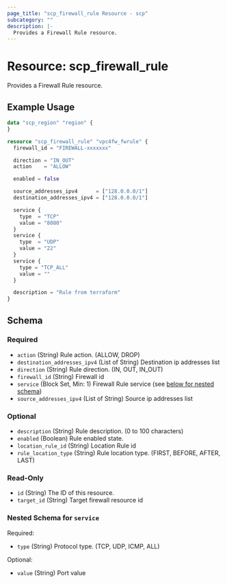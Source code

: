 ```yaml
---
page_title: "scp_firewall_rule Resource - scp"
subcategory: ""
description: |-
  Provides a Firewall Rule resource.
---
```


# Resource: scp_firewall_rule

Provides a Firewall Rule resource.


## Example Usage

```terraform
data "scp_region" "region" {
}

resource "scp_firewall_rule" "vpc4fw_fwrule" {
  firewall_id = "FIREWALL-xxxxxxx"

  direction = "IN_OUT"
  action    = "ALLOW"

  enabled = false

  source_addresses_ipv4      = ["128.0.0.0/1"]
  destination_addresses_ipv4 = ["128.0.0.0/1"]

  service {
    type  = "TCP"
    value = "8080"
  }
  service {
    type  = "UDP"
    value = "22"
  }
  service {
    type = "TCP_ALL"
    value = ""
  }

  description = "Rule from terraform"
}
```

<!-- schema generated by tfplugindocs -->
## Schema

### Required

- `action` (String) Rule action. (ALLOW, DROP)
- `destination_addresses_ipv4` (List of String) Destination ip addresses list
- `direction` (String) Rule direction. (IN, OUT, IN_OUT)
- `firewall_id` (String) Firewall id
- `service` (Block Set, Min: 1) Firewall Rule service (see [below for nested schema](#nestedblock--service))
- `source_addresses_ipv4` (List of String) Source ip addresses list

### Optional

- `description` (String) Rule description. (0 to 100 characters)
- `enabled` (Boolean) Rule enabled state.
- `location_rule_id` (String) Location Rule id
- `rule_location_type` (String) Rule location type. (FIRST, BEFORE, AFTER, LAST)

### Read-Only

- `id` (String) The ID of this resource.
- `target_id` (String) Target firewall resource id

<a id="nestedblock--service"></a>
### Nested Schema for `service`

Required:

- `type` (String) Protocol type. (TCP, UDP, ICMP, ALL)

Optional:

- `value` (String) Port value
